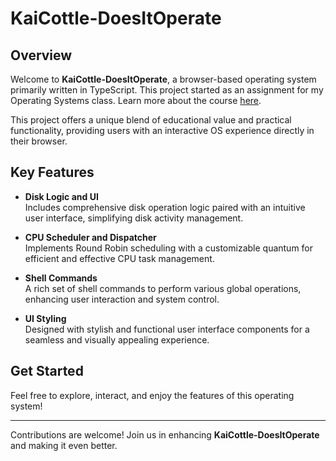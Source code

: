 # KaiCottle-DoesItOperate

## Overview
Welcome to **KaiCottle-DoesItOperate**, a browser-based operating system primarily written in TypeScript. This project started as an assignment for my Operating Systems class. Learn more about the course [here](#). 

This project offers a unique blend of educational value and practical functionality, providing users with an interactive OS experience directly in their browser.

## Key Features
- **Disk Logic and UI**  
  Includes comprehensive disk operation logic paired with an intuitive user interface, simplifying disk activity management.

- **CPU Scheduler and Dispatcher**  
  Implements Round Robin scheduling with a customizable quantum for efficient and effective CPU task management.

- **Shell Commands**  
  A rich set of shell commands to perform various global operations, enhancing user interaction and system control.

- **UI Styling**  
  Designed with stylish and functional user interface components for a seamless and visually appealing experience.

## Get Started
Feel free to explore, interact, and enjoy the features of this operating system!

---
Contributions are welcome! Join us in enhancing **KaiCottle-DoesItOperate** and making it even better.
